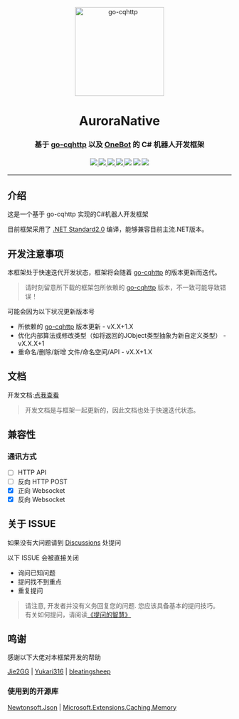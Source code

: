 <p align="center">
    <img src="Icon.png" width="200" height="200" alt="go-cqhttp">
</p>
<div align="center">
    <h1 align="center">AuroraNative</h2>
    <h3 align="center"><b>基于 <a href="https://github.com/Mrs4s/go-cqhttp">go-cqhttp</a> 以及 <a href="https://github.com/howmanybots/onebot/blob/master/README.md">OneBot</a> 的 C# 机器人开发框架 </b></h3>


<h4 align="center">

<a href="https://app.fossa.com/projects/git%2Bgithub.com%2Ftimi137137%2FAuroraNative?ref=badge_small" alt="FOSSA Status">
    <img src="https://app.fossa.com/api/projects/git%2Bgithub.com%2Ftimi137137%2FAuroraNative.svg?type=small"/>
</a>
<a href="https://www.nuget.org/packages/AuroraNative/">
    <img src="https://img.shields.io/nuget/vpre/AuroraNative?style=flat-square">
</a>
<a href="https://github.com/howmanybots/onebot">
    <img src="https://img.shields.io/badge/OneBot-v11-blue?style=flat-square">
</a>
<a href="https://github.com/Mrs4s/go-cqhttp/releases">
    <img src="https://img.shields.io/badge/go--cqhttp-v0.9.40--fix4-blueviolet?style=flat-square">
</a>
<a href="https://app.fossa.com/projects/git%2Bgithub.com%2Ftimi137137%2FAuroraNative?ref=badge_shield" alt="FOSSA Status"><img src="https://app.fossa.com/api/projects/git%2Bgithub.com%2Ftimi137137%2FAuroraNative.svg?type=shield"/></a>
<img src="https://img.shields.io/github/license/timi137137/AuroraNative?style=flat-square">
<img src="https://img.shields.io/github/workflow/status/timi137137/AuroraNative/BuildPackages/master?style=flat-square">

</h4>

</div>

---

## 介绍

这是一个基于 go-cqhttp 实现的C#机器人开发框架

目前框架采用了 [.NET Standard2.0](https://docs.microsoft.com/zh-cn/dotnet/standard/net-standard) 编译，能够兼容目前主流.NET版本。

## 开发注意事项

本框架处于快速迭代开发状态，框架将会随着 [go-cqhttp](https://github.com/Mrs4s/go-cqhttp) 的版本更新而迭代。
> 请时刻留意所下载的框架包所依赖的 [go-cqhttp](https://github.com/Mrs4s/go-cqhttp) 版本，不一致可能导致错误！

可能会因为以下状况更新版本号
  - 所依赖的 [go-cqhttp](https://github.com/Mrs4s/go-cqhttp) 版本更新 - vX.X+1.X
  - 优化内部算法或修改类型（如将返回的JObject类型抽象为新自定义类型） - vX.X.X+1
  - 重命名/删除/新增 文件/命名空间/API - vX.X+1.X

## 文档

开发文档:[点我查看](https://auroranative.mikuy.cn)

> 开发文档是与框架一起更新的，因此文档也处于快速迭代状态。

## 兼容性

### 通讯方式

- [ ] HTTP API
- [ ] 反向 HTTP POST
- [x] 正向 Websocket
- [x] 反向 Websocket

## 关于 ISSUE

如果没有大问题请到 [Discussions](https://github.com/timi137137/AuroraNative/discussions) 处提问

以下 ISSUE 会被直接关闭

- 询问已知问题
- 提问找不到重点
- 重复提问

> 请注意, 开发者并没有义务回复您的问题. 您应该具备基本的提问技巧。  
> 有关如何提问，请阅读[《提问的智慧》](https://github.com/ryanhanwu/How-To-Ask-Questions-The-Smart-Way/blob/main/README-zh_CN.md)

## 鸣谢

感谢以下大佬对本框架开发的帮助

[Jie2GG](https://github.com/Jie2GG) | [Yukari316](https://github.com/Yukari316) | [bleatingsheep](https://github.com/b11p)

### 使用到的开源库

[Newtonsoft.Json](https://www.newtonsoft.com/json) | [Microsoft.Extensions.Caching.Memory](https://www.nuget.org/packages/Microsoft.Extensions.Caching.Memory/5.0.0)